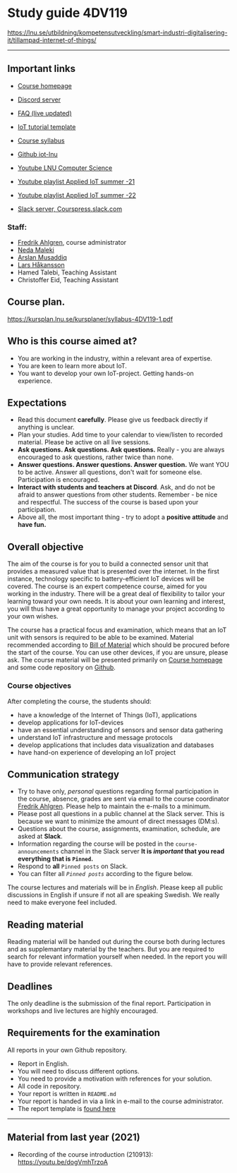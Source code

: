 # Study guide 4DV119

https://lnu.se/utbildning/kompetensutveckling/smart-industri-digitalisering-it/tillampad-internet-of-things/

---

## Important links

- [Course homepage](https://github.com/iot-lnu/expertkompetens)
- [Discord server](https://discord.gg/eXq6VnBETq)
- [FAQ (live updated)](faq.md)
- [IoT tutorial template](report-template.md)
- [Course syllabus](https://kursplan.lnu.se/kursplaner/syllabus-4DV119-1.pdf)
- [Github iot-lnu](https://github.com/iot-lnu)
- [Youtube LNU Computer Science](https://www.youtube.com/cslnu)
- [Youtube playlist Applied IoT summer -21](https://www.youtube.com/playlist?list=PL70wNv4dBdJzuVMTC3OL6YPnENS8Y7TKn)
- [Youtube playlist Applied IoT summer -22](https://www.youtube.com/watch?v=pEB_j0NFc74&list=PL70wNv4dBdJx2hoJxvNIUS_VPhR5QQY45)

- [Slack server, Courspress.slack.com](https://join.slack.com/share/enQtNDE0ODk4Njg1MDU5OC1lNzhmMTA2NTE1NjViYzA5ZDA0ODBlZWVjZGMzOWNkYTljZmVmMmUwMzM5ZTgzNmE4MzcxNTYxNzlmZWIyODYw)


### Staff:

- [Fredrik Ahlgren](https://lnu.se/personal/fredrik.ahlgren/), course administrator
- [Neda Maleki](https://lnu.se/en/staff/neda.maleki/)
- [Arslan Musaddiq](https://lnu.se/en/staff/arslan.musaddiq/)
- [Lars Håkansson](https://lnu.se/personal/lars.hakansson/)
- Hamed Talebi, Teaching Assistant
- Christoffer Eid, Teaching Assistant

## Course plan.
https://kursplan.lnu.se/kursplaner/syllabus-4DV119-1.pdf

## Who is this course aimed at?

- You are working in the industry, within a relevant area of expertise.
- You are keen to learn more about IoT.
- You want to develop your own IoT-project. Getting hands-on experience.

## Expectations

- Read this document **carefully**. Please give us feedback directly if anything is unclear.
- Plan your studies. Add time to your calendar to view/listen to recorded material. Please be active on all live sessions.
- **Ask questions. Ask questions. Ask questions.** Really - you are always encouraged to ask questions, rather twice than none.
- **Answer questions. Answer questions. Answer question.** We want YOU to be active. Answer all questions, don't wait for someone else. Participation is encouraged.
- **Interact with students and teachers at Discord**. Ask, and do not be afraid to answer questions from other students. Remember - be nice and respectful. The success of the course is based upon your participation.
- Above all, the most important thing - try to adopt a **positive attitude** and **have fun.**

## Overall objective

The aim of the course is for you to build a connected sensor unit that provides a measured value that is presented over the internet. In the first instance, technology specific to battery-efficient IoT devices will be covered. The course is an expert competence course, aimed for you working in the industry. There will be a great deal of flexibility to tailor your learning toward your own needs. It is about your own learning and interest, you will thus have a great opportunity to manage your project according to your own wishes.

The course has a practical focus and examination, which means that an IoT unit with sensors is required to be able to be examined. Material recommended according to [Bill of Material](https://github.com/iot-lnu/expertkompetens/blob/main/BOM.md) which should be procured before the start of the course. You can use other devices, if you are unsure, please ask. The course material will be presented primarily on [Course homepage](https://github.com/iot-lnu/expertkompetens) and some code repository on [Github](https://github.com/iot-lnu).

### Course objectives

After completing the course, the students should:

- have a knowledge of the Internet of Things (IoT), applications
- develop applications for IoT-devices
- have an essential understanding of sensors and sensor data gathering
- understand IoT infrastructure and message protocols
- develop applications that includes data visualization and databases
- have hand-on experience of developing an IoT project

## Communication strategy

- Try to have only, *personal* questions regarding formal participation in the course, absence, grades are sent via email to the course coordinator [Fredrik Ahlgren](fredrik.ahlgren@lnu.se). Please help to maintain the e-mails to a minimum.
- Please post all questions in a public channel at the Slack server. This is because we want to minimize the amount of direct messages (DM:s).
- Questions about the course, assignments, examination, schedule, are asked at **Slack**.
- Information regarding the course will be posted in the ``course-announcements`` channel in the Slack server **It is _important_ that you read everything that is `Pinned`.**
- Respond to **all** `Pinned posts` on Slack.
- You can filter all *`Pinned posts`* according to the figure below.

The course lectures and materials will be in *English*. Please keep all public discussions in English if unsure if not all are speaking Swedish. We really need to make everyone feel included.

## Reading material

Reading material will be handed out during the course both during lectures and as supplemantary material by the teachers. But you are required to search for relevant information yourself when needed. In the report you will have to provide relevant references.

## Deadlines

The only deadline is the submission of the final report. Participation in workshops and live lectures are highly encouraged.

## Requirements for the examination

All reports in your own Github repository.
- Report in English.
- You will need to discuss different options.
- You need to provide a motivation with references for your solution.
- All code in repository.
- Your report is written in `README.md`
- Your report is handed in via a link in e-mail to the course administrator.
- The report template is [found here](report-template.md)

----

## Material from last year (2021)

- Recording of the course introduction (210913): https://youtu.be/dogVmhTrzoA


